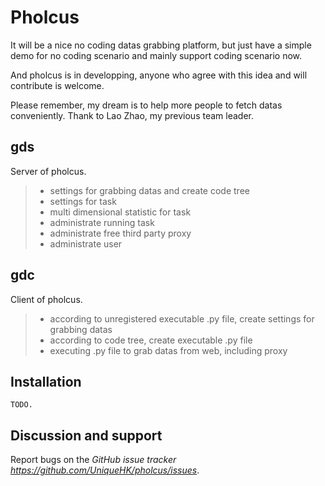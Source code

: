 # Pholcus

It will be a nice no coding datas grabbing platform, but just have a simple demo for no coding scenario and mainly support coding scenario now.

And pholcus is in developping, anyone who agree with this idea and will contribute is welcome. 

Please remember, my dream is to help more people to fetch datas conveniently. Thank to Lao Zhao, my previous team leader.

## gds

Server of pholcus.

>    - settings for grabbing datas and create code tree
>    - settings for task 
>    - multi dimensional statistic for task
>    - administrate running task
>    - administrate free third party proxy
>    - administrate user

## gdc

Client of pholcus.

>    - according to unregistered executable .py file, create settings for grabbing datas
>    - according to code tree, create executable .py file
>    - executing .py file to grab datas from web, including proxy 


## Installation

    TODO.

## Discussion and support

Report bugs on the *GitHub issue tracker <https://github.com/UniqueHK/pholcus/issues>*. 